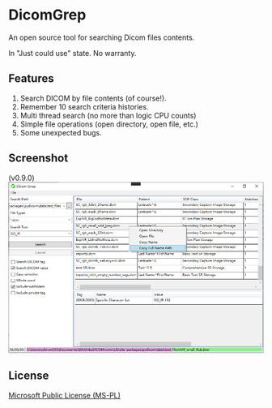 # DicomGrep

An open source tool for searching Dicom files contents.

In "Just could use" state. No warranty.

## Features
1. Search DICOM by file contents (of course!).
2. Remember 10 search criteria histories.
3. Multi thread search (no more than logic CPU counts)
4. Simple file operations (open directory, open file, etc.)
5. Some unexpected bugs.

## Screenshot
(v0.9.0)
![Screenshot](Screenshot.png)

## License
[Microsoft Public License (MS-PL)](License.txt)